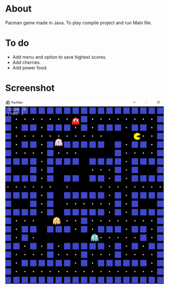 # About
Pacman game made in Java. To play compile project and run Main file.

# To do
- Add menu and option to save highest scores.
- Add cherries.
- Add power food.

# Screenshot

![nie działa :()](screenshot.png)

